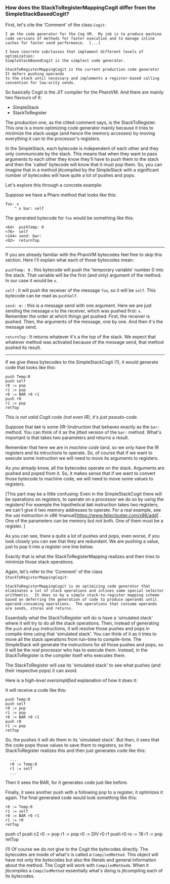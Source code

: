 ### How does the StackToRegisterMappingCogit differ from the SimpleStackBasedCogit?

First, let's cite the 'Comment' of the class `Cogit`:

``` 
I am the code generator for the Cog VM.  My job is to produce machine code versions of methods for faster execution and to manage inline caches for faster send performance.  [...]

I have concrete subclasses that implement different levels of optimization:
SimpleStackBasedCogit is the simplest code generator.

StackToRegisterMappingCogit is the current production code generator  It defers pushing operands
to the stack until necessary and implements a register-based calling convention for low-arity sends.
```

So basically Cogit is the JIT compiler for the PharoVM. And there are mainly two flavours of it:
- SimpleStack
- StackToRegister

The production one, as the citted comment says, is the StackToRegister. This one is a more optimizing code generator mainly because it tries to minimize the stack usage (and hence the memory accesses) by moving everything it can to the processor's registers.

In the SimpleStack, each bytecode is independent of each other and they only communicate by the stack. This means that when they want to pass arguments to each other they know they'll
have to push them to the stack and then the 'called' bytecode will know that it must pop them.
 So, you can imagine that in a method jitcompiled by the SimpleStack with a significant number of bytecodes will have quite a lot of pushes and pops.

Let's explore this through a concrete example:

Suppose we have a Pharo method that looks like this:

```
foo: x
    ^ x bar: self
```

The generated bytecode for `foo` would be something like this:

```
<64>  pushTemp: 0
<76>  self
<144> send: bar:
<92>  returnTop

```

----------------------------------------
If you are already familiar with the PharoVM bytecodes feel free to skip this section. Here I'll explain what each of those bytecodes mean:

`pushTemp: 0` : this bytecode will push the 'temporary variable' number 0 into the stack. That variable will be the first (and only) argument of the method. In our case it would be `x`.

`self` : it will push the receiver of the message `foo`, so it will be `self`. This bytecode can be read as `pushSelf`.

`send: m:` : this is a message send with one argument. Here we are just sending the message `m` to the receiver, which was pushed first: `x`.
    Remember the order at which things get pushed:
        First, the receiver is pushed.
        Then, the arguments of the message, one by one.
        And then it's the message send.

`returnTop` : It returns whatever it's a the top of the stack. We expect that whatever method was activated because of the message send, that method pushed its result.

----------------------------------------

If we give these bytecodes to the SimpleStackCogit (1), it would generate code that looks like this:

```
push Temp:0
push self
r0 := pop
r1 := pop
r0 := BAR r0 r1
push r0
r1 := pop
retTop

```
_This is not valid Cogit code (not even IR), it's just pseudo-code._

Suppose that `BAR` is some (IR-)instruction that behaves exactly as the `bar:` method.
 You can think of it as the jitted version of the `bar:` method.
What's important is that takes two parameters and returns a result.

Remember that here we are in _machine code land_, so we only have the IR registers and its intructions to operate.
So, of course that if we want to execute some instruction we will need to move its arguments to registers.

As you already know, all the bytecodes operate on the stack. Arguments are pushed and poped from it. So, it makes sense that if we want to convert those bytecode to machine code, we will need to move some values to registers. 

[This part may be a little confusing: Even in the SimpleStackCogit there will be operations on registers, to operate on a processor we do so by using the registers! 
For example the hipothetical `BAR` instruction takes two registers, we can't give it two memory addresses to operate. 
For a real example, see the `add` instruction in x86 !manual[https://www.felixcloutier.com/x86/add] . One of the parameters can be memory but not both. One of them must be a register.
]

As you can see, there a quite a lot of pushes and pops, even worse, if you look closely you can see that they are redundant. We are pushing a value, just to pop it into a register one line below.

Exactly that is what the StackToRegisterMapping realizes and then tries to minimize those stack operations.


Again, let's refer to the 'Comment' of the class `StackToRegisterMappingCogit`:

```
StackToRegisterMappingCogit is an optimizing code generator that eliminates a lot of stack operations and inlines some special selector arithmetic.  It does so by a simple stack-to-register mapping scheme based on deferring the generation of code to produce operands until operand-consuming operations.  The operations that consume operands are sends, stores and returns.

```


Essentially what the StackToRegister will do is have a 'simulated stack' where it will try to do all the stack operations. Then, instead of generating the `push` and `pop` instructions, it will resolve those pushes and pops in compile-time using that 'simulated stack'.
  You can think of it as it tries to move all the stack operations from run-time to compile-time.
The SimpleStack will generate the instructions for all those pushes and pops, so it will be the _real_ processor who has to execute them. Instead, in the StackToRegister is the compiler itself who executes them.

The StackToRegister will use its 'simulated stack' to see what pushes (and their respective pops) it can avoid.

Here is a _high-level oversimplified_ explanation of how it does it:

It will receive a code like this:
```
push Temp:0
push self
r0 := pop
r1 := pop
r0 := BAR r0 r1
push r0
r1 := pop
retTop

```

So, the pushes it will do them in its 'simulated stack'. But then, it sees that the code pops those values to save them to registers, so the StackToRegister realizes this and then just generates code like this:
```
  ...
  r0 := Temp:0
  r1 := self
  ...
```
Then it sees the BAR, for it generates code just like before.

Finally, it sees another push with a following pop to a register, it optimizes it again. The final generated code would look something like this:

```
r0 := Temp:0
r1 := self
r0 := BAR r0 r1
r1 := r0
retTop

```




push c1
push c2
r0 := pop
r1 := pop
r0 := DIV r0 r1
push r0
ro := 18
r1 := pop
retTop









(1) Of course we do *not* give to the Cogit the bytecodes directly. The bytecodes are inside of what's is called a `CompiledMethod`. This object will have not only the bytecodes but also the literals and general information about the method. The Cogit will work with `CompiledMethod`s. When it jitcompiles a `CompiledMethod` essentially what's doing is jitcompiling each of its bytecodes.